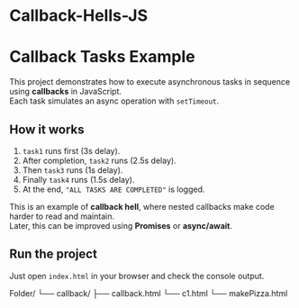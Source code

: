 # Callback-Hells-JS
# Callback Tasks Example

This project demonstrates how to execute asynchronous tasks in sequence using **callbacks** in JavaScript.  
Each task simulates an async operation with `setTimeout`.

 

##  How it works
1. `task1` runs first (3s delay).
2. After completion, `task2` runs (2.5s delay).
3. Then `task3` runs (1s delay).
4. Finally `task4` runs (1.5s delay).
5. At the end, `"ALL TASKS ARE COMPLETED"` is logged.

This is an example of **callback hell**, where nested callbacks make code harder to read and maintain.  
Later, this can be improved using **Promises** or **async/await**.

## Run the project
Just open `index.html` in your browser and check the console output.

Folder/
└── callback/
    ├── callback.html
    └── c1.html
    └── makePizza.html
